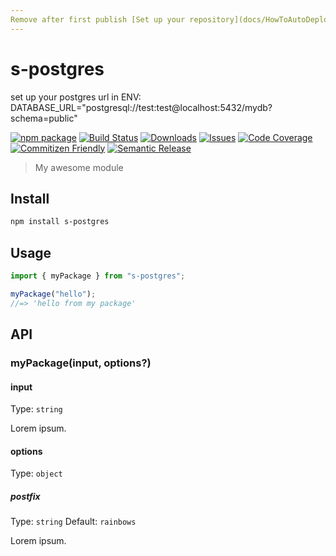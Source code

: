 ```yaml
---
Remove after first publish [Set up your repository](docs/HowToAutoDeploy.md)
---
```


# s-postgres

set up your postgres url in ENV:
DATABASE_URL="postgresql://test:test@localhost:5432/mydb?schema=public"

[![npm package][npm-img]][npm-url]
[![Build Status][build-img]][build-url]
[![Downloads][downloads-img]][downloads-url]
[![Issues][issues-img]][issues-url]
[![Code Coverage][codecov-img]][codecov-url]
[![Commitizen Friendly][commitizen-img]][commitizen-url]
[![Semantic Release][semantic-release-img]][semantic-release-url]

> My awesome module

## Install

```bash
npm install s-postgres
```

## Usage

```ts
import { myPackage } from "s-postgres";

myPackage("hello");
//=> 'hello from my package'
```

## API

### myPackage(input, options?)

#### input

Type: `string`

Lorem ipsum.

#### options

Type: `object`

##### postfix

Type: `string`
Default: `rainbows`

Lorem ipsum.

[build-img]: https://github.com/SebastianWesolowski/s-postgres/actions/workflows/release.yml/badge.svg
[build-url]: https://github.com/SebastianWesolowski/s-postgres/actions/workflows/release.yml
[downloads-img]: https://img.shields.io/npm/dt/s-postgres
[downloads-url]: https://www.npmtrends.com/s-postgres
[npm-img]: https://img.shields.io/npm/v/s-postgres
[npm-url]: https://www.npmjs.com/package/s-postgres
[issues-img]: https://img.shields.io/github/issues/SebastianWesolowski/s-postgres
[issues-url]: https://github.com/SebastianWesolowski/s-postgres/issues
[codecov-img]: https://codecov.io/gh/SebastianWesolowski/s-postgres/branch/main/graph/badge.svg
[codecov-url]: https://codecov.io/gh/SebastianWesolowski/s-postgres
[semantic-release-img]: https://img.shields.io/badge/%20%20%F0%9F%93%A6%F0%9F%9A%80-semantic--release-e10079.svg
[semantic-release-url]: https://github.com/semantic-release/semantic-release
[commitizen-img]: https://img.shields.io/badge/commitizen-friendly-brightgreen.svg
[commitizen-url]: http://commitizen.github.io/cz-cli/
